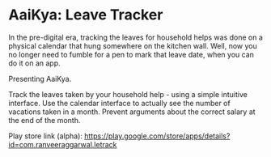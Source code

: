 AaiKya: Leave Tracker
===

In the pre-digital era, tracking the leaves for household helps was done on a physical calendar that hung somewhere on the kitchen wall. Well, now you no longer need to fumble for a pen to mark that leave date, when you can do it on an app.

Presenting AaiKya.

Track the leaves taken by your household help - using a simple intuitive interface. Use the calendar interface to actually see the number of vacations taken in a month. Prevent arguments about the correct salary at the end of the month.

Play store link (alpha): https://play.google.com/store/apps/details?id=com.ranveeraggarwal.letrack